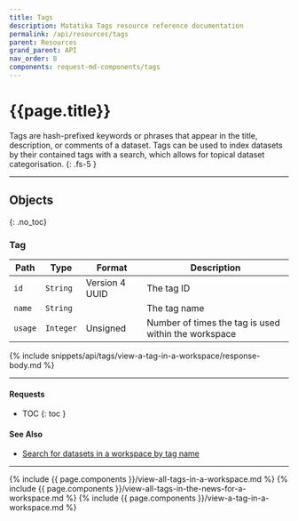 ```yaml
---
title: Tags
description: Matatika Tags resource reference documentation
permalink: /api/resources/tags
parent: Resources
grand_parent: API
nav_order: 8
components: request-md-components/tags
---
```


# {{page.title}}

Tags are hash-prefixed keywords or phrases that appear in the title, description, or comments of a dataset. Tags can be used to index datasets by their contained tags with a search, which allows for topical dataset categorisation.
{: .fs-5 }

---

## Objects
{: .no_toc}

### Tag

Path | Type | Format | Description
---- | ---- | ------ | -----------
`id` | `String` | Version 4 UUID | The tag ID 
`name` | `String` | | The tag name
`usage` | `Integer` | Unsigned | Number of times the tag is used within the workspace

{% include snippets/api/tags/view-a-tag-in-a-workspace/response-body.md %}

---

#### Requests

- TOC
{: toc }

#### See Also

- [Search for datasets in a workspace by tag name](search#search-for-datasets-in-a-workspace-by-tag-name)

---

{% include {{ page.components }}/view-all-tags-in-a-workspace.md %}
{% include {{ page.components }}/view-all-tags-in-the-news-for-a-workspace.md %}
{% include {{ page.components }}/view-a-tag-in-a-workspace.md %}

